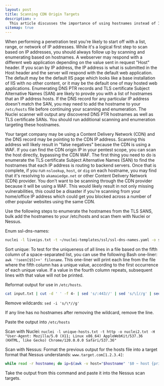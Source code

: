 ```yaml
---
layout: post
title: Scanning CDN Origin Targets
description: >
  This article discusses the importance of using hostnames instead of IP addresses when conducting vulnerability scans or penetration tests. It explains how protocols like HTTP behave differently depending on how they are addressed, and how this can lead to missed vulnerabilities when only IP addresses are used.
sitemap: true
---
```


When performing a penetration test you're likely to start off with a list, range, or network of IP addresses. While it's a logical first step to scan based on IP addresses, you should always follow up by scanning and enumerating based on hostnames. A webserver may respond with a different web application depending on the value sent in request "Host" header. If you scan by IP address, the IP address is what is submitted in the Host header and the server will respond with the default web application. The default may be the default IIS page which looks like a base installation of IIS with no other content, or it may be the default one of may hosted web applications. Enumerating DNS PTR records and TLS certificate Subject Alternative Names (SAN) are likely to provde you with a list of hostnames that an IP address hosts. If the DNS record for any particular IP address doesn't match the SAN, you may need to add the hostname to your `/etc/hosts` file before continuing your scanning and enumeration. The Nuclei scanner will output any discovered DNS PTR hostnames as well as TLS certificate SANs. You should run additional scanning and enumeration targeting these hostnames.

Your target company may be using a Content Delivery Network (CDN) and the DNS record may be pointing to the CDN IP address. Scanning this address will likely result in "false negatives" because the CDN is using a WAF. If you can find the CDN origin IP in your pentest scope, you can scan the host directly, bypassing the CDN WAF. The first thing you need to do is enumerate the TLS certificate Subject Alternative Names (SAN) to find the hostnames that each IP address is routing to backend servers. Once that is complete, if you run `nslookup`, `host`, or `dig` on each hostname, you may find that it's resolving to `akamaiedge.net` or other Content Delivery Network (CDN) provider. You don't want to be scanning through the CDN provider because it will be using a WAF. This would likely result in not only missing vulnerabilities, this could be a disaster if you're scanning from your home/office IP address which could get you blocked across a number of other popular websites using the same CDN.

Use the following steps to enumerate the hostnames from the TLS SANS, bulk add the hostnames to your /etc/hosts and scan them with Nuclei or Nessus.

Enum ssl-dns-names:

```bash
nuclei -l liveips.txt -t ~/nuclei-templates/ssl/ssl-dns-names.yaml -o scans/nuclei-ssl-dns-names.txt
```

Sort unique: To test for the uniqueness of all lines in a file based on the fifth column of a space-separated list, you can use the following Bash one-liner: `awk '!seen[$5]++' filename`. This one-liner will print each line from the file where the fifth column has a unique value, according to the first occurrence of each unique value. If a value in the fourth column repeats, subsequent lines with that value will not be printed.

Reformat output for use in `/etc/hosts`. 

```bash
cat input.txt | cut -d ' ' -f 4- | sed 's/:443//' | sed 's/\[//g' | sed 's/\]//g' | sed 's/"//g' | sed 's/,/ /g' | sed 's/ \*\.[^ ]*//g' > newhostsfile.txt
```

Remove wildcards: `sed -i 's/\*//g'`

If any line has no hostnames after removing the wildcard, remove the line. 

Paste the output into `/etc/hosts`

Scan with Nuclei: `nuclei -l unique-hosts.txt -t http -o nuclei2.txt -H "User-Agent: Mozilla/5.0 (X11; Linux x86_64) AppleWebKit/537.36 (KHTML, like Gecko) Chrome/120.0.0.0 Safari/537.36"`

Scan with Nessus: Format the previous output for the hosts file into a target format that Nessus understands: `www.target.com[1.2.3.4]`:

```bash
while read -r hostname; do ip=$(awk -v host="$hostname" '$0 ~ host {print $1; exit}' hostsfile.txt); if [[ -n $ip ]]; then echo "${hostname}[${ip}]"; fi; done <newhostsfile.txt > nessusformattedtargets.txt
```

Take the output from this command and paste it into the Nessus scan targets.